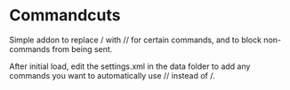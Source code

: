 # Commandcuts
 Simple addon to replace / with // for certain commands, and to block non-commands from being sent.

After initial load, edit the settings.xml in the data folder to add any commands you want to automatically use // instead of /.